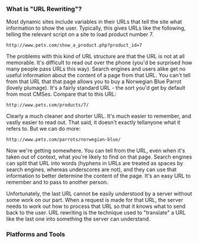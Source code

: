 ### What is "URL Rewriting"?

Most dynamic sites include variables in their URLs that tell the site what information to show the user. Typically, this gives URLs like the following, telling the relevant script on a site to load product number 7.

```
http://www.pets.com/show_a_product.php?product_id=7
```

The problems with this kind of URL structure are that the URL is not at all memorable. It's difficult to read out over the phone (you'd be surprised how many people pass URLs this way). Search engines and users alike get no useful information about the content of a page from that URL. You can't tell from that URL that that page allows you to buy a Norwegian Blue Parrot (lovely plumage). It's a fairly standard URL - the sort you'd get by default from most CMSes. Compare that to this URL:

```
http://www.pets.com/products/7/
```

Clearly a much cleaner and shorter URL. It's much easier to remember, and vastly easier to read out. That said, it doesn't exactly tellanyone what it refers to. But we can do more:

```
http://www.pets.com/parrots/norwegian-blue/
```

Now we're getting somewhere. You can tell from the URL, even when it's taken out of context, what you're likely to find on that page. Search engines can split that URL into words (hyphens in URLs are treated as spaces by search engines, whereas underscores are not), and they can use that information to better determine the content of the page. It's an easy URL to remember and to pass to another person.

Unfortunately, the last URL cannot be easily understood by a server without some work on our part. When a request is made for that URL, the server needs to work out how to process that URL so that it knows what to send back to the user. URL rewriting is the technique used to "translate" a URL like the last one into something the server can understand.

### Platforms and Tools

